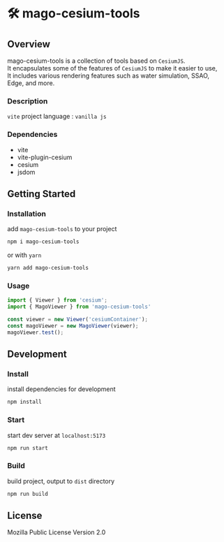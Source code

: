 # 🛠️ mago-cesium-tools

## Overview
mago-cesium-tools is a collection of tools based on `CesiumJS`.  
It encapsulates some of the features of `CesiumJS` to make it easier to use,  
It includes various rendering features such as water simulation, SSAO, Edge, and more.  

### Description
`vite` project
language : `vanilla js`

### Dependencies
- vite
- vite-plugin-cesium
- cesium
- jsdom

## Getting Started

### Installation
add `mago-cesium-tools` to your project
```bash
npm i mago-cesium-tools
```
or with `yarn`
```bash
yarn add mago-cesium-tools
```


### Usage
```javascript
import { Viewer } from 'cesium';
import { MagoViewer } from 'mago-cesium-tools'

const viewer = new Viewer('cesiumContainer');
const magoViewer = new MagoViewer(viewer);
magoViewer.test();
```

## Development

### Install
install dependencies for development
```bash
npm install
```

### Start
start dev server at `localhost:5173`
```bash
npm run start
```

### Build
build project, output to `dist` directory
```bash
npm run build
```

## License
Mozilla Public License Version 2.0
